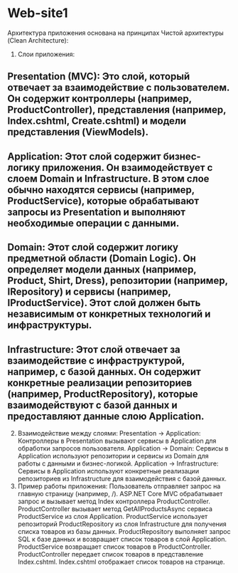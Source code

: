 # Web-site1

Архитектура приложения основана на принципах Чистой архитектуры (Clean Architecture):
1. Слои приложения:
## Presentation (MVC): Это слой, который отвечает за взаимодействие с пользователем. Он содержит контроллеры (например, ProductController), представления (например, Index.cshtml, Create.cshtml) и модели представления (ViewModels).
## Application: Этот слой содержит бизнес-логику приложения. Он взаимодействует с слоем Domain и Infrastructure. В этом слое обычно находятся сервисы (например, ProductService), которые обрабатывают запросы из Presentation и выполняют необходимые операции с данными.
## Domain: Этот слой содержит логику предметной области (Domain Logic). Он определяет модели данных (например, Product, Shirt, Dress), репозитории (например, IRepository<T>) и сервисы (например, IProductService). Этот слой должен быть независимым от конкретных технологий и инфраструктуры.
## Infrastructure: Этот слой отвечает за взаимодействие с инфраструктурой, например, с базой данных. Он содержит конкретные реализации репозиториев (например, ProductRepository), которые взаимодействуют с базой данных и предоставляют данные слою Application.
2. Взаимодействие между слоями:
Presentation -> Application: Контроллеры в Presentation вызывают сервисы в Application для обработки запросов пользователя.
Application -> Domain: Сервисы в Application используют репозитории и сервисы из Domain для работы с данными и бизнес-логикой.
Application -> Infrastructure: Сервисы в Application используют конкретные реализации репозиториев из Infrastructure для взаимодействия с базой данных.
3. Пример работы приложения:
Пользователь отправляет запрос на главную страницу (например, /).
ASP.NET Core MVC обрабатывает запрос и вызывает метод Index контроллера ProductController.
ProductController вызывает метод GetAllProductsAsync сервиса ProductService из слоя Application.
ProductService использует репозиторий ProductRepository из слоя Infrastructure для получения списка товаров из базы данных.
ProductRepository выполняет запрос SQL к базе данных и возвращает список товаров в слой Application.
ProductService возвращает список товаров в ProductController.
ProductController передает список товаров в представление Index.cshtml.
Index.cshtml отображает список товаров на странице.

